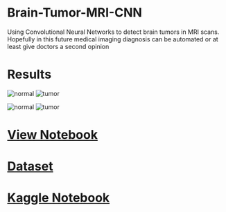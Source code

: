 # Brain-Tumor-MRI-CNN
Using Convolutional Neural Networks to detect brain tumors in MRI scans.
Hopefully in this future medical imaging diagnosis can be automated or at least give doctors a second opinion

# Results

![normal](https://raw.githubusercontent.com/vee-upatising/Brain-Tumor-MRI-CNN/master/normal.JPG)
![tumor](https://github.com/vee-upatising/Brain-Tumor-MRI-CNN/blob/master/tumor.JPG)

![normal](https://raw.githubusercontent.com/vee-upatising/Brain-Tumor-MRI-CNN/master/normal%20(2).JPG)
![tumor](https://github.com/vee-upatising/Brain-Tumor-MRI-CNN/blob/master/tumor2.JPG)

# [View Notebook](https://nbviewer.jupyter.org/github/vee-upatising/Brain-Tumor-MRI-CNN/blob/master/Brain%20Tumor%20CNN.ipynb)

# [Dataset](https://www.kaggle.com/navoneel/brain-mri-images-for-brain-tumor-detection)

# [Kaggle Notebook](https://www.kaggle.com/function9/brain-tumor-mri-cnn-classification-with-keras)
